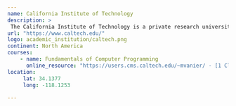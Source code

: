 ```yaml
---
name: California Institute of Technology 
description: >
 The California Institute of Technology is a private research university in Pasadena, California. 
url: "https://www.caltech.edu/"
logo: academic_institution/caltech.png
continent: North America
courses:
    - name: Fundamentals of Computer Programming
      online_resource: "https://users.cms.caltech.edu/~mvanier/ - [1 Client error: Couldn't connect to server]"
location:
     lat: 34.1377
     long: -118.1253
   
---
```

